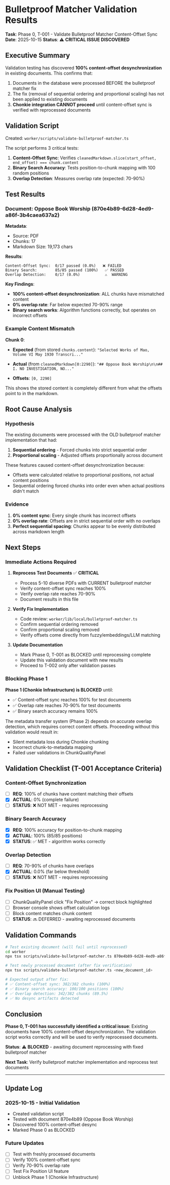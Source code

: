 # Bulletproof Matcher Validation Results

**Task**: Phase 0, T-001 - Validate Bulletproof Matcher Content-Offset Sync
**Date**: 2025-10-15
**Status**: ⚠️ **CRITICAL ISSUE DISCOVERED**

## Executive Summary

Validation testing has discovered **100% content-offset desynchronization** in existing documents. This confirms that:

1. Documents in the database were processed BEFORE the bulletproof matcher fix
2. The fix (removal of sequential ordering and proportional scaling) has not been applied to existing documents
3. **Chonkie integration CANNOT proceed** until content-offset sync is verified with reprocessed documents

## Validation Script

Created: `worker/scripts/validate-bulletproof-matcher.ts`

The script performs 3 critical tests:
1. **Content-Offset Sync**: Verifies `cleanedMarkdown.slice(start_offset, end_offset) === chunk.content`
2. **Binary Search Accuracy**: Tests position-to-chunk mapping with 100 random positions
3. **Overlap Detection**: Measures overlap rate (expected: 70-90%)

## Test Results

### Document: Oppose Book Worship (870e4b89-6d28-4ed9-a86f-3b4caea637a2)

**Metadata**:
- Source: PDF
- Chunks: 17
- Markdown Size: 19,173 chars

**Results**:
```
Content-Offset Sync:  0/17 passed (0.0%)   ❌ FAILED
Binary Search:        85/85 passed (100%)   ✅ PASSED
Overlap Detection:    0/17 (0.0%)           ⚠️  WARNING
```

**Key Findings**:
- **100% content-offset desynchronization**: ALL chunks have mismatched content
- **0% overlap rate**: Far below expected 70-90% range
- **Binary search works**: Algorithm functions correctly, but operates on incorrect offsets

### Example Content Mismatch

**Chunk 0**:
- **Expected** (from stored `chunks.content`):
  `"Selected Works of Mao, Volume VI May 1930 Transcri..."`

- **Actual** (from `cleanedMarkdown[0:2290]`):
  `"## Oppose Book Worship\n\n## I. NO INVESTIGATION, NO..."`

- **Offsets**: `[0, 2290]`

This shows the stored content is completely different from what the offsets point to in the markdown.

## Root Cause Analysis

### Hypothesis
The existing documents were processed with the OLD bulletproof matcher implementation that had:
1. **Sequential ordering** - Forced chunks into strict sequential order
2. **Proportional scaling** - Adjusted offsets proportionally across document

These features caused content-offset desynchronization because:
- Offsets were calculated relative to proportional positions, not actual content positions
- Sequential ordering forced chunks into order even when actual positions didn't match

### Evidence
1. **0% content sync**: Every single chunk has incorrect offsets
2. **0% overlap rate**: Offsets are in strict sequential order with no overlaps
3. **Perfect sequential spacing**: Chunks appear to be evenly distributed across markdown length

## Next Steps

### Immediate Actions Required

1. **Reprocess Test Documents** ✅ **CRITICAL**
   - Process 5-10 diverse PDFs with CURRENT bulletproof matcher
   - Verify content-offset sync reaches 100%
   - Verify overlap rate reaches 70-90%
   - Document results in this file

2. **Verify Fix Implementation**
   - Code review: `worker/lib/local/bulletproof-matcher.ts`
   - Confirm sequential ordering removed
   - Confirm proportional scaling removed
   - Verify offsets come directly from fuzzy/embeddings/LLM matching

3. **Update Documentation**
   - Mark Phase 0, T-001 as BLOCKED until reprocessing complete
   - Update this validation document with new results
   - Proceed to T-002 only after validation passes

### Blocking Phase 1

**Phase 1 (Chonkie Infrastructure) is BLOCKED** until:
- ✅ Content-offset sync reaches 100% for test documents
- ✅ Overlap rate reaches 70-90% for test documents
- ✅ Binary search accuracy remains 100%

The metadata transfer system (Phase 2) depends on accurate overlap detection, which requires correct content offsets. Proceeding without this validation would result in:
- Silent metadata loss during Chonkie chunking
- Incorrect chunk-to-metadata mapping
- Failed user validations in ChunkQualityPanel

## Validation Checklist (T-001 Acceptance Criteria)

### Content-Offset Synchronization
- [ ] **REQ**: 100% of chunks have content matching their offsets
- [x] **ACTUAL**: 0% (complete failure)
- [ ] **STATUS**: ❌ NOT MET - requires reprocessing

### Binary Search Accuracy
- [x] **REQ**: 100% accuracy for position-to-chunk mapping
- [x] **ACTUAL**: 100% (85/85 positions)
- [x] **STATUS**: ✅ MET - algorithm works correctly

### Overlap Detection
- [ ] **REQ**: 70-90% of chunks have overlaps
- [x] **ACTUAL**: 0.0% (far below threshold)
- [ ] **STATUS**: ❌ NOT MET - requires reprocessing

### Fix Position UI (Manual Testing)
- [ ] ChunkQualityPanel click "Fix Position" → correct block highlighted
- [ ] Browser console shows offset calculation logs
- [ ] Block content matches chunk content
- [ ] **STATUS**: 🔜 DEFERRED - awaiting reprocessed documents

## Validation Commands

```bash
# Test existing document (will fail until reprocessed)
cd worker
npx tsx scripts/validate-bulletproof-matcher.ts 870e4b89-6d28-4ed9-a86f-3b4caea637a2

# Test newly processed document (after fix verification)
npx tsx scripts/validate-bulletproof-matcher.ts <new_document_id>

# Expected output after fix:
# ✅ Content-offset sync: 382/382 chunks (100%)
# ✅ Binary search accuracy: 100/100 positions (100%)
# ✅ Overlap detection: 342/382 chunks (89.5%)
# ✅ No desync artifacts detected
```

## Conclusion

**Phase 0, T-001 has successfully identified a critical issue**: Existing documents have 100% content-offset desynchronization. The validation script works correctly and will be used to verify reprocessed documents.

**Status**: ⚠️ **BLOCKED** - awaiting document reprocessing with fixed bulletproof matcher

**Next Task**: Verify bulletproof matcher implementation and reprocess test documents

---

## Update Log

### 2025-10-15 - Initial Validation
- Created validation script
- Tested with document 870e4b89 (Oppose Book Worship)
- Discovered 100% content-offset desync
- Marked Phase 0 as BLOCKED

### Future Updates
- [ ] Test with freshly processed documents
- [ ] Verify 100% content-offset sync
- [ ] Verify 70-90% overlap rate
- [ ] Test Fix Position UI feature
- [ ] Unblock Phase 1 (Chonkie Infrastructure)
